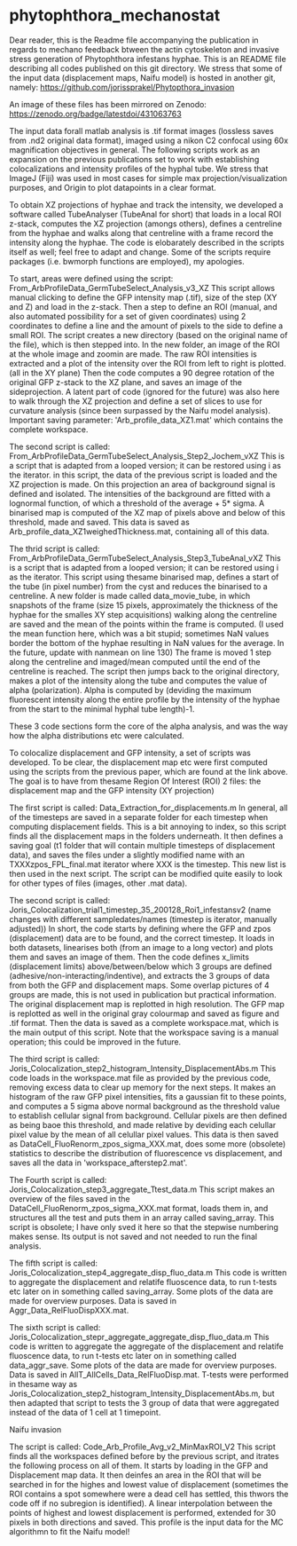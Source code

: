 # phytophthora_mechanostat

Dear reader, this is the Readme file accompanying the publication in regards to mechano feedback btween the actin cytoskeleton and invasive stress generation of Phytophthora infestans hyphae. This is an README file describing all codes published on this git directory. We stress that some of the input data (displacement maps, Naifu model) is hosted in another git, namely: https://github.com/jorissprakel/Phytopthora_invasion

An image of these files has been mirrored on Zenodo: https://zenodo.org/badge/latestdoi/431063763

The input data forall matlab analysis is .tif format images (lossless saves from .nd2 original data format), imaged using a nikon C2 confocal using 60x magnification objectives in general. The following scripts work as an expansion on the previous publications set to work with establishing colocalizations and intensity profiles of the hyphal tube. We stress that ImageJ (Fiji) was used in most cases for simple max projection/visualization purposes, and Origin to plot datapoints in a clear format. 

To obtain XZ projections of hyphae and track the intensity, we developed a software called TubeAnalyser (TubeAnal for short) that loads in a local ROI z-stack, computes the XZ projection (amongs others), defines a centreline from the hyphae and walks along that centreline with a frame record the intensity along the hyphae. The code is elobarately described in the scripts itself as well; feel free to adapt and change. Some of the scripts require packages (i.e. bwmorph functions are employed), my apologies.

To start, areas were defined using the script:
From_ArbProfileData_GermTubeSelect_Analysis_v3_XZ
This script allows manual clicking to define the GFP intensity map (.tif), size of the step (XY and Z) and load in the z-stack. Then a step to define an ROI (manual, and also automated possibility for a set of given coordinates) using 2 coordinates to define a line and the amount of pixels to the side to define a small ROI. The script creates a new directory (based on the original name of the file), which is then stepped into. In the new folder, an image of the ROI at the whole image and zoomin are made. The raw ROI intensities is extracted and a plot of the intensity over the ROI from left to right is plotted. (all in the XY plane)
Then the code computes a 90 degree rotation of the original GFP z-stack to the XZ plane, and saves an image of the sideprojection. A latent part of code (ignored for the future) was also here to walk through the XZ projection and define a set of slices to use for curvature analysis (since been surpassed by the Naifu model analysis). Important saving parameter: 'Arb_profile_data_XZ1.mat' which contains the complete workspace.

The second script is called:
From_ArbProfileData_GermTubeSelect_Analysis_Step2_Jochem_vXZ
This is a script that  is adapted from a looped version; it can be restored using i as the iterator.
in this script, the data of the previous script is loaded and the XZ projection is made. On this projection an area of background signal is defined and isolated. The intensities of the background are fitted with a lognormal function, of which a threshold of the average + 5* sigma. A binarised map is computed of the XZ map of pixels above and below of this threshold, made and saved. This data is saved as Arb_profile_data_XZ1weighedThickness.mat, containing all of this data.

The thrid script is called:
From_ArbProfileData_GermTubeSelect_Analysis_Step3_TubeAnal_vXZ 
This is a script that  is adapted from a looped version; it can be restored using i as the iterator.
This script using thesame binarised map, defines a start of the tube (in pixel number) from the cyst and reduces the binarised to a centreline. A new folder is made called data_movie_tube, in which snapshots of the frame (size 15 pixels, approximately the thickness of the hyphae for the smalles XY step acquisitions) walking along the centreline are saved and the mean of the points within the frame is computed. (I used the mean function here, which was a bit stupid; sometimes NaN values border the bottom of the hyphae resulting in NaN values for the average. In the future, update with nanmean on line 130) The frame is moved 1 step along the centreline and imaged/mean computed until the end of the centreline is reached. The script then jumps back to the original directory, makes a plot of the intensity along the tube and computes the value of alpha (polarization).
Alpha is computed by (deviding the maximum fluorescent intensity along the entire profile by the intensity of the hyphae from the start to the minimal hyphal tube length)-1.

These 3 code sections form the core of the alpha analysis, and was the way how the alpha distributions etc were calculated.

To colocalize displacement and GFP intensity, a set of scripts was developed.
To be clear, the displacement map etc were first computed using the scripts from the previous paper, which are found at the link above. The goal is to have from thesame Region Of Interest (ROI) 2 files: the displacement map and the GFP intensity (XY projection)

The first script is called:
Data_Extraction_for_displacements.m 
In general, all of the timesteps are saved in a separate folder for each timestep when computing displacement fields. This is a bit annoying to index, so this script finds all the displacement maps in the folders underneath. It then defines a saving goal (t1 folder that will contain multiple timesteps of displacement data), and saves the files under a slightly modified name with an TXXXzpos_FPL_final.mat iterator where XXX is the timestep. This new list is then used in the next script. The script can be modified quite easily to look for other types of files (images, other .mat data).

The second script is called:
Joris_Colocalization_trial1_timestep_35_200128_Roi1_infestansv2 (name changes with different sampledates/names (timestep is iterator, manually adjusted))
In short, the code starts by defining where the GFP and zpos (displacement) data are to be found, and the correct timestep. It loads in both datasets, linearises both (from an image to a long vector) and plots them and saves an image of them. Then the code defines x_limits (displacement limits) above/between/below which 3 groups are defined (adhesive/non-interacting/indentive), and extracts the 3 groups of data from both the GFP and displacement maps. Some overlap pictures of 4 groups are made, this is not used in publication but practical information. The original displacement map is replotted in high resolution. The GFP map is replotted as well in the original gray colourmap and saved as figure and .tif format. Then the data is saved as a complete workspace.mat, which is the main output of this script. Note that the workspace saving is a manual operation; this could be improved in the future.

The third script is called:
Joris_Colocalization_step2_histogram_Intensity_DisplacementAbs.m 
This code loads in the workspace.mat file as provided by the previous code, removing excess data to clear up memory for the next steps. It makes an histogram of the raw GFP pixel intensities, fits a gaussian fit to these points, and computes a 5 sigma above normal background as the threshold value to establish cellular signal from background. Cellular pixels are then defined as being baoe this threshold, and made relative by deviding each celullar pixel value by the mean of all celullar pixel values. This data is then saved as DataCell_FluoRenorm_zpos_sigma_XXX.mat, does some more (obsolete) statistics to describe the distribution of fluorescence vs displacement, and saves all the data in 'workspace_afterstep2.mat'.

The Fourth script is called:
Joris_Colocalization_step3_aggregate_Ttest_data.m 
This script makes an overview of the files saved in the DataCell_FluoRenorm_zpos_sigma_XXX.mat format, loads them in, and structures all the test and puts them in an array called saving_array. This script is obsolete; I have only sved it here so that the stepwise numbering makes sense. Its output is not saved and not needed to run the final analysis.

The fifth script is called:
Joris_Colocalization_step4_aggregate_disp_fluo_data.m
This code is written to aggregate the displacement and relatife fluoscence data, to run t-tests etc later on in something called saving_array. Some plots of the data are made for overview purposes. Data is saved in Aggr_Data_RelFluoDispXXX.mat.

The sixth script is called:
Joris_Colocalization_stepr_aggregate_aggregate_disp_fluo_data.m
This code is written to aggregate the aggregate of the displacement and relatife fluoscence data, to run t-tests etc later on in something called data_aggr_save. Some plots of the data are made for overview purposes. Data is saved in AllT_AllCells_Data_RelFluoDisp.mat. T-tests were performed in thesame way as Joris_Colocalization_step2_histogram_Intensity_DisplacementAbs.m, but then adapted that script to tests the 3 group of data that were aggregated instead of the data of 1 cell at 1 timepoint.

Naifu invasion

The script is called:
Code_Arb_Profile_Avg_v2_MinMaxROI_V2
This script finds all the workspaces defined before by the previous script, and itrates the following process on all of them. It starts by loading in the GFP and Displacement map data. It then deinfes an area in the ROI that will be searched in for the highes and lowest value of displacement (sometimes the ROI contains a spot somewhere were a dead cell has settled, this thwors the code off if no subregion is identified). A linear interpolation between the points of highest and lowest displacement is performed, extended for 30 pixels in both directions and saved. This profile is the input data for the MC algorithmn to fit the Naifu model!
